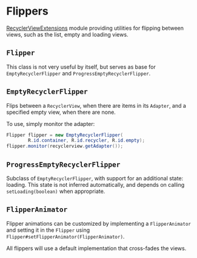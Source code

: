 # Flippers

[RecyclerViewExtensions](https://github.com/Doist/RecyclerViewExtensions) module providing utilities for flipping between views, such as the list, empty and loading views.

## `Flipper`

This class is not very useful by itself, but serves as base for `EmptyRecyclerFlipper` and `ProgressEmptyRecyclerFlipper`.

## `EmptyRecyclerFlipper`

Flips between a `RecyclerView`, when there are items in its `Adapter`, and a specified empty view, when there are none.

To use, simply monitor the adapter:

```java
Flipper flipper = new EmptyRecyclerFlipper(
        R.id.container, R.id.recycler, R.id.empty);
flipper.monitor(recyclerview.getAdapter());
```

## `ProgressEmptyRecyclerFlipper`

Subclass of `EmptyRecyclerFlipper`, with support for an additional state: loading. This state is not inferred automatically, and depends on calling `setLoading(boolean)` when appropriate.

## `FlipperAnimator`

Flipper animations can be customized by implementing a `FlipperAnimator` and setting it in the `Flipper` using `Flipper#setFlipperAnimator(FlipperAnimator)`.

All flippers will use a default implementation that cross-fades the views.

